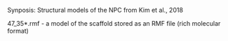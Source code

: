 Synposis: Structural models of the NPC from Kim et al., 2018

47_35*.rmf - a model of the scaffold stored as an RMF file (rich molecular format)